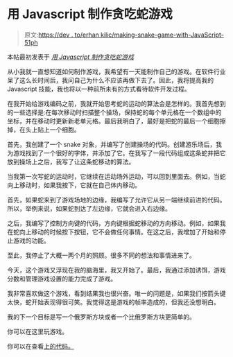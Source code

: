 # 用 Javascript 制作贪吃蛇游戏

> 原文:[https://dev . to/erhan kilic/making-snake-game-with-JavaScript-51ph](https://dev.to/erhankilic/making-snake-game-with-javascript-51ph)

本帖最初发表于 [*用 Javascript 制作贪吃蛇游戏*](http://erhankilic.org/post/making-snake-game-with-javascript/)

从小我就一直想知道如何制作游戏，我希望有一天能制作自己的游戏。在软件行业呆了这么长时间后，我问自己为什么不应该再做下去了。因此，我将提高我的 Javascript 技能，我也将以一种前所未有的方式看待软件开发过程。

在我开始给游戏编码之前，我就开始思考蛇的运动的算法会是怎样的。我首先想到的一些选择是:在每次移动时扫描整个操场，保持蛇的每个单元格在一个数组中的坐标，并在移动时更新新老单元格。最后我明白了，最好是把蛇的最后一个细胞擦掉，在头上贴上一个细胞。

首先，我创建了一个 snake 对象，并编写了创建操场的代码。创建游乐场后，我为游戏找到了一个很好的字体，并添加了它。在我写了一段代码组成这条蛇并把它放到操场上之后，我写了让这条蛇移动的算法。

当我第一次写蛇的运动时，它继续在运动场外运动，可以回到里面去。例如，当蛇向上移动时，如果我按下，它就在自己体内移动。

首先，如果蛇来到了游戏场地的边缘，我编写了允许它从另一端继续前进的代码。所以，举例来说，如果蛇到达了左边缘，它就会进入右边缘。

之后，我编写了控制方向键的代码，方向键根据蛇移动的方向移动。例如，如果我在蛇向上移动的时候按下按钮，它不会做任何事情。在这之后，我增加了开始和停止游戏的功能。

至此，我停止了大概一两个月的照顾。很多不同的想法和事情进来了。

今天，这个游戏又浮现在我的脑海里，我又开始了。最后，我通过添加诱饵，游戏分数和管理游戏设置的能力完成了游戏。

我非常喜欢做这个游戏，看到结果我也很兴奋。唯一的问题是，如果我们按箭头键太快，蛇开始表现得很可笑。我觉得这是游戏的帧率造成的，但我还没想明白。

我的下一个目标是写一个俄罗斯方块或者一个比俄罗斯方块更简单的。

你可以在这里玩游戏。

你可以在查看[上的代码。](https://github.com/erhankilic/snake-game)